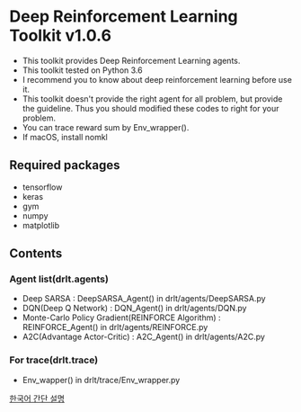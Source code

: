 Deep Reinforcement Learning Toolkit v1.0.6
===========================================
* This toolkit provides Deep Reinforcement Learning agents.
* This toolkit tested on Python 3.6
* I recommend you to know about deep reinforcement learning before use it.
* This toolkit doesn't provide the right agent for all problem, but provide the guideline. Thus you should modified these codes to right for your problem.
* You can trace reward sum by Env_wrapper().
* If macOS, install nomkl
  
  
  
  
  
## Required packages
* tensorflow
* keras
* gym
* numpy
* matplotlib

## Contents
### Agent list(drlt.agents)
* Deep SARSA : DeepSARSA_Agent() in drlt/agents/DeepSARSA.py
* DQN(Deep Q Network) : DQN_Agent() in drlt/agents/DQN.py
* Monte-Carlo Policy Gradient(REINFORCE Algorithm) : REINFORCE_Agent() in drlt/agents/REINFORCE.py
* A2C(Advantage Actor-Critic) : A2C_Agent() in drlt/agents/A2C.py

### For trace(drlt.trace)
* Env_wapper() in drlt/trace/Env_wrapper.py


[한국어 간단 설명](https://gwangmin.github.io/intro/2018/05/20/drlt.html)
